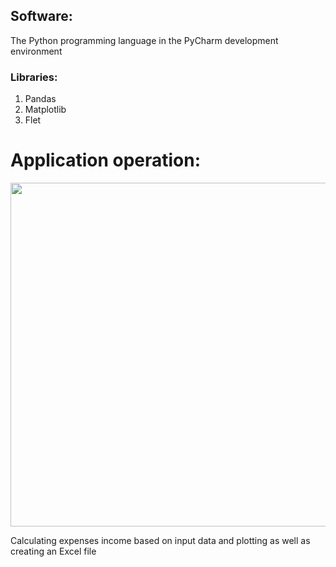 ## Software:

The Python programming language in the 
PyCharm development environment

### Libraries:
  1. Pandas
  2. Matplotlib
  3. Flet

# Application operation:

<img src="https://github.com/Vanya737/Finance/assets/144817452/d4c64443-7aeb-400c-a2f6-28cb1b0de7fd" width="5500" height="550">




Calculating expenses income based on input data and 
plotting as well as creating an Excel file
